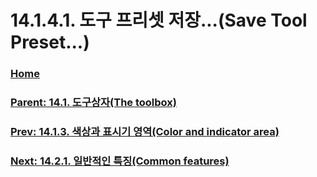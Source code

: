 # 14.1.4.1. 도구 프리셋 저장...(Save Tool Preset...)

### [Home](./00-home.md)
### [Parent: 14.1. 도구상자(The toolbox)](./14-01-00-the-toolbox.md)
### [Prev: 14.1.3. 색상과 표시기 영역(Color and indicator area)](./14-01-03-00-color-and-indicator-area.md)
### [Next: 14.2.1. 일반적인 특징(Common features)](./14-02-01-common-features.md)
